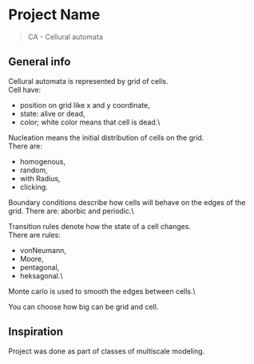 # Project Name
> CA - Cellural automata

## General info
Cellural automata is represented by grid of cells. \
Cell have: 
* position on grid like x and y coordinate, 
* state: alive or dead,
* color; white color means that cell is dead.\

Nucleation means the initial distribution of cells on the grid.\
There are: 
* homogenous, 
* random, 
* with Radius, 
* clicking.

Boundary conditions describe how cells will behave on the edges of the grid. There are: aborbic and periodic.\

Transition rules denote how the state of a cell changes.\
There are rules:
* vonNeumann, 
* Moore,
* pentagonal, 
* heksagonal.\

Monte carlo is used to smooth the edges between cells.\

You can choose how big can be grid and cell.

## Inspiration
Project was done as part of classes of multiscale modeling. 




